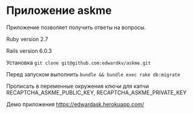 # Приложение askme

Приложение позволяет получить ответы на вопросы.

Ruby version 2.7

Rails version 6.0.3

Установка
```git clone git@github.com:edwardkv/askme.git```

Перед запуском выполнить ```bundle && bundle exec rake db:migrate```

Прописать в переменные окружения ключи для капчи RECAPTCHA_ASKME_PUBLIC_KEY, RECAPTCHA_ASKME_PRIVATE_KEY


Демо приложения https://edwardask.herokuapp.com/
